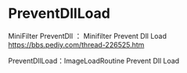 # PreventDllLoad
MiniFilter PreventDll ： Minifilter Prevent Dll Load
https://bbs.pediy.com/thread-226525.htm

PreventDllLoad：ImageLoadRoutine Prevent Dll Load
